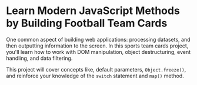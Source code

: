 # Learn Modern JavaScript Methods by Building Football Team Cards

One common aspect of building web applications: processing datasets, and then outputting information to the screen. In this sports team cards project, you'll learn how to work with DOM manipulation, object destructuring, event handling, and data filtering.

This project will cover concepts like, default parameters, `Object.freeze()`, and reinforce your knowledge of the `switch` statement and `map()` method.
